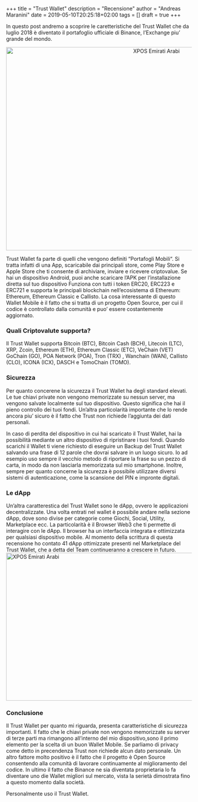 +++
title = "Trust Wallet"
description = "Recensione"
author = "Andreas Maranini"
date = 2019-05-10T20:25:18+02:00
tags = []
draft = true
+++

In questo post andremo a scoprire le caretteristiche del Trust Wallet che da luglio 2018 è diventato il portafoglio ufficiale di Binance, l’Exchange piu’ grande del mondo.
<center><a href="https://www.criptomonete-italia.com/wp-content/uploads/2019/03/Wallet.jpg"><img class="wp-image-8365 size-full" src="https://www.criptomonete-italia.com/wp-content/uploads/2019/03/Wallet.jpg" alt="XPOS Emirati Arabi" width="800" height="550" /></a></center>

Trust Wallet fa parte di quelli che vengono definiti “Portafogli Mobili“. Si tratta infatti di una App, scaricabile dai principali store, come Play Store e Apple Store che ti consente di archiviare, inviare e ricevere criptovalue. Se hai un dispositivo Android, puoi anche scaricare l’APK per l’installazione diretta sul tuo dispositivo
Funziona con tutti i token ERC20, ERC223 e ERC721 e supporta le principali blockchain nell’ecosistema di Ethereum: Ethereum, Ethereum Classic e Callisto.
La cosa interessante di questo Wallet Mobile è il fatto che si tratta di un progetto Open Source, per cui il codice è controllato dalla comunità e puo’ essere costantemente aggiornato.

<h3>Quali Criptovalute supporta?</h3>
Il Trust Wallet supporta Bitcoin (BTC), Bitcoin Cash (BCH), Litecoin (LTC), XRP, Zcoin, Ethereum (ETH), Ethereum Classic (ETC), VeChain (VET) GoChain (GO), POA Network (POA), Tron (TRX) , Wanchain (WAN), Callisto (CLO), ICONA (ICX), DASCH e TomoChain (TOMO).

<h3>Sicurezza</h3>
Per quanto concerene la sicurezza il Trust Wallet ha degli standard elevati. Le tue chiavi private non vengono memorizzate su nessun server, ma vengono salvate localmente sul tuo dispositivo. Questo significa che hai il pieno controllo dei tuoi fondi. Un’altra particolarità importante che lo rende ancora piu’ sicuro è il fatto che Trust non richiede l’aggiunta dei dati personali.

In caso di perdita del dispositivo in cui hai scaricato il Trust Wallet, hai la possibilità mediante un altro dispositivo di ripristinare i tuoi fondi. Quando scarichi il Wallet ti viene richiesto di eseguire un Backup del Trust Wallet salvando una frase di 12 parole che dovrai salvare in un luogo sicuro. Io ad esempio uso sempre il vecchio metodo di riportare la frase su un pezzo di carta, in modo da non lasciarla memorizzata sul mio smartphone. Inoltre, sempre per quanto concerne la sicurezza è possibile utilizzare diversi sistemi di autenticazione, come la scansione del PIN e impronte digitali.

<h3>Le dApp</h3>
Un’altra caratterestica del Trust Wallet sono le dApp, ovvero le applicazioni decentralizzate. Una volta entrati nel wallet è possibile andare nella sezione dApp, dove sono divise per categorie come Giochi, Social, Utility, Marketplace ecc. La particolarità è il Browser Web3 che ti permette di interagire con le dApp. Il browser ha un interfaccia integrata e ottimizzata per qualsiasi dispositivo mobile. Al momento della scrittura di questa recensione ho contato 41 dApp ottimizzate presenti nel Marketplace del Trust Wallet, che a detta del Team continueranno a crescere in futuro.
<a href="https://www.criptomonete-italia.com/wp-content/uploads/2019/03/dap.jpg"><img class="wp-image-8365 size-full" src="https://www.criptomonete-italia.com/wp-content/uploads/2019/03/dapp.jpg" alt="XPOS Emirati Arabi" width="800" height="400" /></a>

<h3>Conclusione</h3>
Il Trust Wallet per quanto mi riguarda, presenta caratteristiche di sicurezza importanti. Il fatto che le chiavi private non vengono memorizzate su server di terze parti ma rimangono all’interno del mio dispositivo,sono il primo elemento per la scelta di un buon Wallet Mobile. Se parliamo di privacy come detto in precendenza Trust non richiede alcun dato personale. Un altro fattore molto positivo è il fatto che il progetto è Open Source consentendo alla comunità di lavorare continuamente al miglioramento del codice. In ultimo il fatto che Binance ne sia diventata proprietaria lo fa diventare uno die Wallet migliori sul mercato, vista la serietà dimostrata fino a questo momento dalla società.

Personalmente uso il Trust Wallet.
